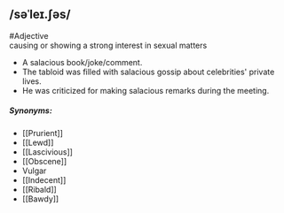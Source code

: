 ## /səˈleɪ.ʃəs/  
#Adjective  
causing or showing a strong interest in sexual matters

- A salacious book/joke/comment.
- The tabloid was filled with salacious gossip about celebrities' private lives.
- He was criticized for making salacious remarks during the meeting.

##### Synonyms:
- [[Prurient]]
- [[Lewd]]
- [[Lascivious]]
- [[Obscene]]
- Vulgar
- [[Indecent]]
- [[Ribald]]
- [[Bawdy]]